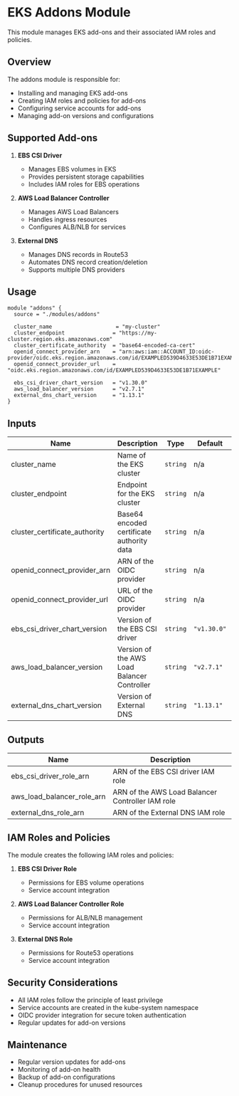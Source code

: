 # EKS Addons Module

This module manages EKS add-ons and their associated IAM roles and policies.

## Overview

The addons module is responsible for:
- Installing and managing EKS add-ons
- Creating IAM roles and policies for add-ons
- Configuring service accounts for add-ons
- Managing add-on versions and configurations

## Supported Add-ons

1. **EBS CSI Driver**
   - Manages EBS volumes in EKS
   - Provides persistent storage capabilities
   - Includes IAM roles for EBS operations

2. **AWS Load Balancer Controller**
   - Manages AWS Load Balancers
   - Handles ingress resources
   - Configures ALB/NLB for services

3. **External DNS**
   - Manages DNS records in Route53
   - Automates DNS record creation/deletion
   - Supports multiple DNS providers

## Usage

```hcl
module "addons" {
  source = "./modules/addons"

  cluster_name                    = "my-cluster"
  cluster_endpoint               = "https://my-cluster.region.eks.amazonaws.com"
  cluster_certificate_authority  = "base64-encoded-ca-cert"
  openid_connect_provider_arn    = "arn:aws:iam::ACCOUNT_ID:oidc-provider/oidc.eks.region.amazonaws.com/id/EXAMPLED539D4633E53DE1B71EXAMPLE"
  openid_connect_provider_url    = "oidc.eks.region.amazonaws.com/id/EXAMPLED539D4633E53DE1B71EXAMPLE"
  
  ebs_csi_driver_chart_version   = "v1.30.0"
  aws_load_balancer_version      = "v2.7.1"
  external_dns_chart_version     = "1.13.1"
}
```

## Inputs

| Name | Description | Type | Default | Required |
|------|-------------|------|---------|:--------:|
| cluster_name | Name of the EKS cluster | `string` | n/a | yes |
| cluster_endpoint | Endpoint for the EKS cluster | `string` | n/a | yes |
| cluster_certificate_authority | Base64 encoded certificate authority data | `string` | n/a | yes |
| openid_connect_provider_arn | ARN of the OIDC provider | `string` | n/a | yes |
| openid_connect_provider_url | URL of the OIDC provider | `string` | n/a | yes |
| ebs_csi_driver_chart_version | Version of the EBS CSI driver | `string` | `"v1.30.0"` | no |
| aws_load_balancer_version | Version of the AWS Load Balancer Controller | `string` | `"v2.7.1"` | no |
| external_dns_chart_version | Version of External DNS | `string` | `"1.13.1"` | no |

## Outputs

| Name | Description |
|------|-------------|
| ebs_csi_driver_role_arn | ARN of the EBS CSI driver IAM role |
| aws_load_balancer_role_arn | ARN of the AWS Load Balancer Controller IAM role |
| external_dns_role_arn | ARN of the External DNS IAM role |

## IAM Roles and Policies

The module creates the following IAM roles and policies:

1. **EBS CSI Driver Role**
   - Permissions for EBS volume operations
   - Service account integration

2. **AWS Load Balancer Controller Role**
   - Permissions for ALB/NLB management
   - Service account integration

3. **External DNS Role**
   - Permissions for Route53 operations
   - Service account integration

## Security Considerations

- All IAM roles follow the principle of least privilege
- Service accounts are created in the kube-system namespace
- OIDC provider integration for secure token authentication
- Regular updates for add-on versions

## Maintenance

- Regular version updates for add-ons
- Monitoring of add-on health
- Backup of add-on configurations
- Cleanup procedures for unused resources 